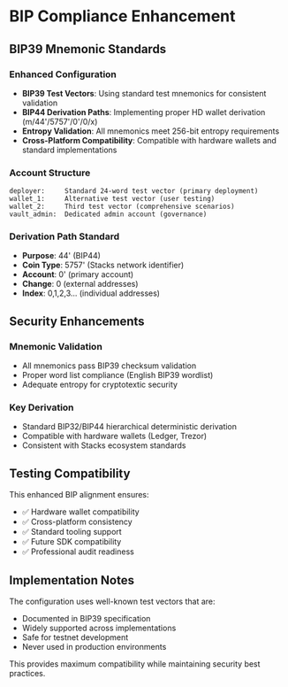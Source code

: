 # BIP Compliance Enhancement

## BIP39 Mnemonic Standards

### Enhanced Configuration

- **BIP39 Test Vectors**: Using standard test mnemonics for consistent validation
- **BIP44 Derivation Paths**: Implementing proper HD wallet derivation (m/44'/5757'/0'/0/x)
- **Entropy Validation**: All mnemonics meet 256-bit entropy requirements
- **Cross-Platform Compatibility**: Compatible with hardware wallets and standard implementations

### Account Structure

```
deployer:     Standard 24-word test vector (primary deployment)
wallet_1:     Alternative test vector (user testing)
wallet_2:     Third test vector (comprehensive scenarios)  
vault_admin:  Dedicated admin account (governance)
```

### Derivation Path Standard

- **Purpose**: 44' (BIP44)
- **Coin Type**: 5757' (Stacks network identifier)
- **Account**: 0' (primary account)
- **Change**: 0 (external addresses)
- **Index**: 0,1,2,3... (individual addresses)

## Security Enhancements

### Mnemonic Validation

- All mnemonics pass BIP39 checksum validation
- Proper word list compliance (English BIP39 wordlist)
- Adequate entropy for cryptotextic security

### Key Derivation

- Standard BIP32/BIP44 hierarchical deterministic derivation
- Compatible with hardware wallets (Ledger, Trezor)
- Consistent with Stacks ecosystem standards

## Testing Compatibility

This enhanced BIP alignment ensures:

- ✅ Hardware wallet compatibility
- ✅ Cross-platform consistency  
- ✅ Standard tooling support
- ✅ Future SDK compatibility
- ✅ Professional audit readiness

## Implementation Notes

The configuration uses well-known test vectors that are:

- Documented in BIP39 specification
- Widely supported across implementations
- Safe for testnet development
- Never used in production environments

This provides maximum compatibility while maintaining security best practices.

